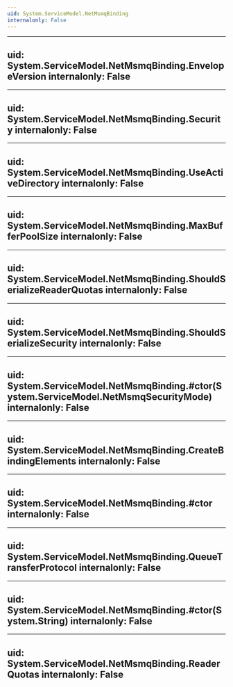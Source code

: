```yaml
---
uid: System.ServiceModel.NetMsmqBinding
internalonly: False
---
```


---
uid: System.ServiceModel.NetMsmqBinding.EnvelopeVersion
internalonly: False
---

---
uid: System.ServiceModel.NetMsmqBinding.Security
internalonly: False
---

---
uid: System.ServiceModel.NetMsmqBinding.UseActiveDirectory
internalonly: False
---

---
uid: System.ServiceModel.NetMsmqBinding.MaxBufferPoolSize
internalonly: False
---

---
uid: System.ServiceModel.NetMsmqBinding.ShouldSerializeReaderQuotas
internalonly: False
---

---
uid: System.ServiceModel.NetMsmqBinding.ShouldSerializeSecurity
internalonly: False
---

---
uid: System.ServiceModel.NetMsmqBinding.#ctor(System.ServiceModel.NetMsmqSecurityMode)
internalonly: False
---

---
uid: System.ServiceModel.NetMsmqBinding.CreateBindingElements
internalonly: False
---

---
uid: System.ServiceModel.NetMsmqBinding.#ctor
internalonly: False
---

---
uid: System.ServiceModel.NetMsmqBinding.QueueTransferProtocol
internalonly: False
---

---
uid: System.ServiceModel.NetMsmqBinding.#ctor(System.String)
internalonly: False
---

---
uid: System.ServiceModel.NetMsmqBinding.ReaderQuotas
internalonly: False
---
